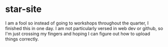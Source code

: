 # star-site
I am a fool so instead of going to workshops throughout the quarter, I finished this in one day.
I am not particularly versed in web dev or github, so I'm just crossing my fingers and hoping I can figure out how to upload things correctly.

